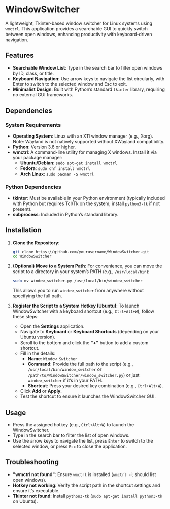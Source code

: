 # WindowSwitcher

A lightweight, Tkinter-based window switcher for Linux systems using `wmctrl`. This application provides a searchable GUI to quickly switch between open windows, enhancing productivity with keyboard-driven navigation.

## Features
- **Searchable Window List**: Type in the search bar to filter open windows by ID, class, or title.
- **Keyboard Navigation**: Use arrow keys to navigate the list circularly, with Enter to switch to the selected window and Esc to exit.
- **Minimalist Design**: Built with Python’s standard `tkinter` library, requiring no external GUI frameworks.
 
## Dependencies

### System Requirements
- **Operating System**: Linux with an X11 window manager (e.g., Xorg). Note: Wayland is not natively supported without XWayland compatibility.
- **Python**: Version 3.6 or higher.
- **wmctrl**: A command-line utility for managing X windows. Install it via your package manager:
  - **Ubuntu/Debian**: `sudo apt-get install wmctrl`
  - **Fedora**: `sudo dnf install wmctrl`
  - **Arch Linux**: `sudo pacman -S wmctrl`

### Python Dependencies
- **tkinter**: Must be available in your Python environment (typically included with Python but requires Tcl/Tk on the system; install `python3-tk` if not present).
- **subprocess**: Included in Python’s standard library.

## Installation

1. **Clone the Repository**:
   ```bash
   git clone https://github.com/yourusername/WindowSwitcher.git
   cd WindowSwitcher
   ```

2. **(Optional) Move to a System Path**:
   For convenience, you can move the script to a directory in your system’s PATH (e.g., `/usr/local/bin`):
   ```bash
   sudo mv window_switcher.py /usr/local/bin/window_switcher
   ```
   This allows you to run `window_switcher` from anywhere without specifying the full path.

3. **Register the Script to a System Hotkey (Ubuntu)**:
   To launch WindowSwitcher with a keyboard shortcut (e.g., `Ctrl+Alt+W`), follow these steps:
   - Open the **Settings** application.
   - Navigate to **Keyboard** or **Keyboard Shortcuts** (depending on your Ubuntu version).
   - Scroll to the bottom and click the **"+"** button to add a custom shortcut.
   - Fill in the details:
     - **Name**: `Window Switcher`
     - **Command**: Provide the full path to the script (e.g., `/usr/local/bin/window_switcher` or `/path/to/WindowSwitcher/window_switcher.py`) or just `window_switcher` if it’s in your PATH.
     - **Shortcut**: Press your desired key combination (e.g., `Ctrl+Alt+W`).
   - Click **Add** or **Apply**.
   - Test the shortcut to ensure it launches the WindowSwitcher GUI.

## Usage
- Press the assigned hotkey (e.g., `Ctrl+Alt+W`) to launch the WindowSwitcher.
- Type in the search bar to filter the list of open windows.
- Use the arrow keys to navigate the list, press `Enter` to switch to the selected window, or press `Esc` to close the application.

## Troubleshooting
- **"wmctrl not found"**: Ensure `wmctrl` is installed (`wmctrl -l` should list open windows).
- **Hotkey not working**: Verify the script path in the shortcut settings and ensure it’s executable.
- **Tkinter not found**: Install `python3-tk` (`sudo apt-get install python3-tk` on Ubuntu).

